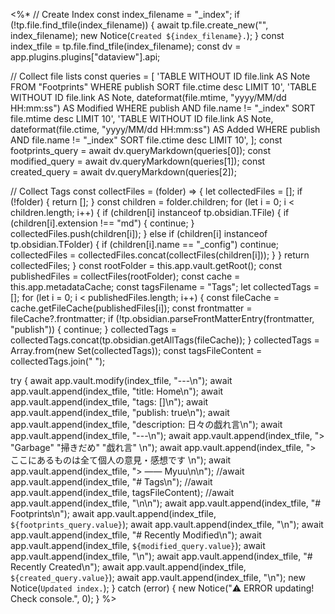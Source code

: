 <%*
// Create Index
const index_filename = "_index";
if (!tp.file.find_tfile(index_filename)) {
	await tp.file.create_new("", index_filename);
	new Notice(`Created ${index_filename}.`);
}
const index_tfile = tp.file.find_tfile(index_filename);
const dv = app.plugins.plugins["dataview"].api;

// Collect file lists
const queries = [
	'TABLE WITHOUT ID file.link AS Note FROM "Footprints" WHERE publish SORT file.ctime desc LIMIT 10',
	'TABLE WITHOUT ID file.link AS Note, dateformat(file.mtime, "yyyy/MM/dd HH:mm:ss") AS Modified WHERE publish AND file.name != "_index" SORT file.mtime desc LIMIT 10',
	'TABLE WITHOUT ID file.link AS Note, dateformat(file.ctime, "yyyy/MM/dd HH:mm:ss") AS Added WHERE publish AND file.name != "_index" SORT file.ctime desc LIMIT 10',
];
const footprints_query = await dv.queryMarkdown(queries[0]);
const modified_query = await dv.queryMarkdown(queries[1]);
const created_query = await dv.queryMarkdown(queries[2]);

// Collect Tags
const collectFiles = (folder) => {
	let collectedFiles = [];
	if (!folder) {
		return [];
	}
	const children = folder.children;
	for (let i = 0; i < children.length; i++) {
		if (children[i] instanceof tp.obsidian.TFile) {
			if (children[i].extension !== "md") {
				continue;
			}
			collectedFiles.push(children[i]);
		} else if (children[i] instanceof tp.obsidian.TFolder) {
			if (children[i].name == "_config") continue;
			collectedFiles = collectedFiles.concat(collectFiles(children[i]));
		}
	}
	return collectedFiles;
}
const rootFolder = this.app.vault.getRoot();
const publishedFiles = collectFiles(rootFolder);
const cache = this.app.metadataCache;
const tagsFilename = "Tags";
let collectedTags = [];
for (let i = 0; i < publishedFiles.length; i++) {
	const fileCache = cache.getFileCache(publishedFiles[i]);
	const frontmatter = fileCache?.frontmatter;
	if (!tp.obsidian.parseFrontMatterEntry(frontmatter, "publish")) {
		continue;
	}
	collectedTags = collectedTags.concat(tp.obsidian.getAllTags(fileCache));
}
collectedTags = Array.from(new Set(collectedTags));
const tagsFileContent = collectedTags.join(" ");

try {
	await app.vault.modify(index_tfile, "---\n");
	await app.vault.append(index_tfile, "title: Home\n");
	await app.vault.append(index_tfile, "tags: []\n");
	await app.vault.append(index_tfile, "publish: true\n");
	await app.vault.append(index_tfile, "description: 日々の戯れ言\n");
	await app.vault.append(index_tfile, "---\n");
	await app.vault.append(index_tfile, "> \"Garbage\" \"掃きだめ\" \"戯れ言\"  \n");
	await app.vault.append(index_tfile, "> ここにあるものは全て個人の意見・感想です  \n");
	await app.vault.append(index_tfile, "> ―― Myuu\n\n");
	//await app.vault.append(index_tfile, "# Tags\n");
	//await app.vault.append(index_tfile, tagsFileContent);
	//await app.vault.append(index_tfile, "\n\n");
	await app.vault.append(index_tfile, "# Footprints\n");
	await app.vault.append(index_tfile, `${footprints_query.value}`);
	await app.vault.append(index_tfile, "\n");
	await app.vault.append(index_tfile, "# Recently Modified\n");
	await app.vault.append(index_tfile, `${modified_query.value}`);
	await app.vault.append(index_tfile, "\n");
	await app.vault.append(index_tfile, "# Recently Created\n");
	await app.vault.append(index_tfile, `${created_query.value}`);
	await app.vault.append(index_tfile, "\n");
	new Notice(`Updated index.`);
} catch (error) {
	new Notice("⚠️ ERROR updating! Check console.", 0);
}
%>
